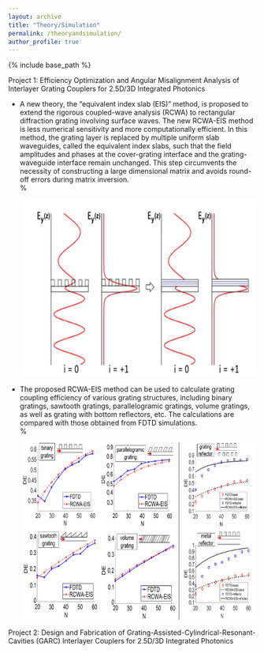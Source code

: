 ```yaml
---
layout: archive
title: "Theory/Simulation"
permalink: /theoryandsimulation/
author_profile: true
---
```


{% include base_path %}

Project 1: Efficiency Optimization and Angular Misalignment Analysis of Interlayer Grating Couplers for 2.5D/3D Integrated Photonics
* A new theory, the “equivalent index slab (EIS)” method, is proposed to extend the rigorous coupled-wave analysis (RCWA) to rectangular diffraction grating involving surface waves. The new RCWA-EIS method is less numerical sensitivity and more computationally efficient. In this method, the grating layer is replaced by multiple uniform slab waveguides, called the equivalent index slabs, such that the field amplitudes and phases at the cover-grating interface and the grating-waveguide interface remain unchanged. This step circumvents the necessity of constructing a large dimensional matrix and avoids round-off errors during matrix inversion.<br/>
%<center><img src="/images/fig_slab.png" alt="Mountain View picture" style="width:600px;height:360px;"></center>

* The proposed RCWA-EIS method can be used to calculate grating coupling efficiency of various grating structures, including binary gratings, sawtooth gratings, parallelogramic gratings, volume gratings, as well as grating with bottom reflectors, etc. The calculations are compared with those obtained from FDTD simulations. <br/>
%<center><img src="/images/fig_gr_opt.png" alt="Mountain View picture" style="width:600px;height:360px;"></center>













Project 2: Design and Fabrication of Grating-Assisted-Cylindrical-Resonant-Cavities (GARC) Interlayer Couplers for 2.5D/3D Integrated Photonics

